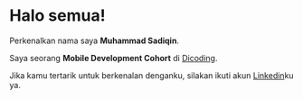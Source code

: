 # Halo semua! 

Perkenalkan nama saya **Muhammad Sadiqin**.

Saya seorang **Mobile Development Cohort** di [Dicoding](https://www.dicoding.com/programs/bangkit).


Jika kamu tertarik untuk berkenalan denganku, silakan ikuti akun [Linkedin](https://www.linkedin.com/in/muhammad-sadiqin-905aa6223/)ku ya.
